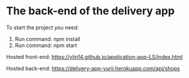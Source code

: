 # The back-end of the delivery app

To start the project you need:
1. Run command: npm install
2. Run command: npm start

Hosted front-end: https://ylin14.github.io/application-app-LS/index.html

Hosted back-end: https://delivery-app-yurii.herokuapp.com/api/shops